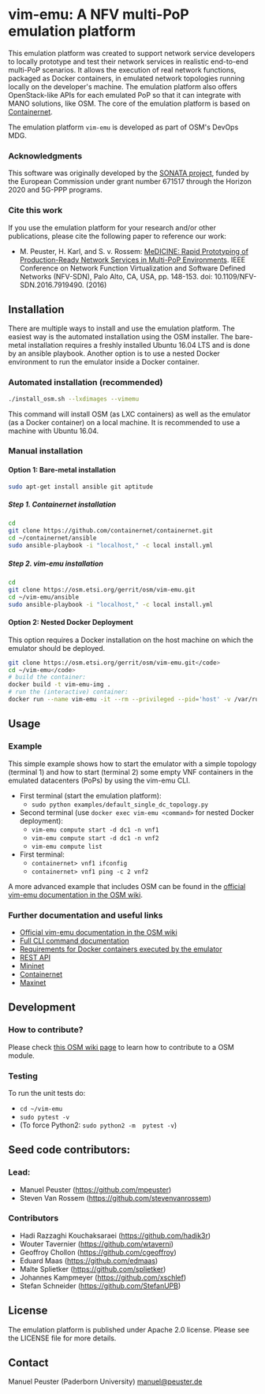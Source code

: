 <!--
# Copyright (c) 2017 SONATA-NFV and Paderborn University
# ALL RIGHTS RESERVED.
# 
# Licensed under the Apache License, Version 2.0 (the "License");
# you may not use this file except in compliance with the License.
# You may obtain a copy of the License at
#
#    http://www.apache.org/licenses/LICENSE-2.0
#
# Unless required by applicable law or agreed to in writing, software
# distributed under the License is distributed on an "AS IS" BASIS,
# WITHOUT WARRANTIES OR CONDITIONS OF ANY KIND, either express or implied.
# See the License for the specific language governing permissions and
# limitations under the License.
#
# Neither the name of the SONATA-NFV, Paderborn University
# nor the names of its contributors may be used to endorse or promote
# products derived from this software without specific prior written
# permission.
#
# This work has been performed in the framework of the SONATA project,
# funded by the European Commission under Grant number 671517 through
# the Horizon 2020 and 5G-PPP programmes. The authors would like to
# acknowledge the contributions of their colleagues of the SONATA
# partner consortium (www.sonata-nfv.eu).
-->

# vim-emu: A NFV multi-PoP emulation platform

This emulation platform was created to support network service developers to locally prototype and test their network services in realistic end-to-end multi-PoP scenarios. It allows the execution of real network functions, packaged as Docker containers, in emulated network topologies running locally on the developer's machine. The emulation platform also offers OpenStack-like APIs for each emulated PoP so that it can integrate with MANO solutions, like OSM. The core of the emulation platform is based on [Containernet](https://containernet.github.io).

The emulation platform `vim-emu` is developed as part of OSM's DevOps MDG.

### Acknowledgments

This software was originally developed by the [SONATA project](http://www.sonata-nfv.eu), funded by the European Commission under grant number 671517 through the Horizon 2020 and 5G-PPP programs.

### Cite this work

If you use the emulation platform for your research and/or other publications, please cite the following paper to reference our work:

* M. Peuster, H. Karl, and S. v. Rossem: [MeDICINE: Rapid Prototyping of Production-Ready Network Services in Multi-PoP Environments](http://ieeexplore.ieee.org/document/7919490/). IEEE Conference on Network Function Virtualization and Software Defined Networks (NFV-SDN), Palo Alto, CA, USA, pp. 148-153. doi: 10.1109/NFV-SDN.2016.7919490. (2016)

## Installation

There are multiple ways to install and use the emulation platform. The easiest way is the automated installation using the OSM installer. The bare-metal installation requires a freshly installed Ubuntu 16.04 LTS and is done by an ansible playbook. Another option is to use a nested Docker environment to run the emulator inside a Docker container.

### Automated installation (recommended)

```sh
./install_osm.sh --lxdimages --vimemu
```

This command will install OSM (as LXC containers) as well as the emulator (as a Docker container) on a local machine. It is recommended to use a machine with Ubuntu 16.04.

### Manual installation

#### Option 1: Bare-metal installation

```sh
sudo apt-get install ansible git aptitude
```

##### Step 1. Containernet installation

```sh
cd
git clone https://github.com/containernet/containernet.git
cd ~/containernet/ansible
sudo ansible-playbook -i "localhost," -c local install.yml
```

##### Step 2. vim-emu installation

```sh
cd
git clone https://osm.etsi.org/gerrit/osm/vim-emu.git
cd ~/vim-emu/ansible
sudo ansible-playbook -i "localhost," -c local install.yml
```

#### Option 2: Nested Docker Deployment
This option requires a Docker installation on the host machine on which the emulator should be deployed.

```sh
git clone https://osm.etsi.org/gerrit/osm/vim-emu.git</code>
cd ~/vim-emu</code>
# build the container:
docker build -t vim-emu-img .
# run the (interactive) container:
docker run --name vim-emu -it --rm --privileged --pid='host' -v /var/run/docker.sock:/var/run/docker.sock vim-emu-img /bin/bash
```


## Usage

### Example

This simple example shows how to start the emulator with a simple topology (terminal 1) and how to start (terminal 2) some empty VNF containers in the emulated datacenters (PoPs) by using the vim-emu CLI.

* First terminal (start the emulation platform):
    * `sudo python examples/default_single_dc_topology.py`
* Second terminal (use `docker exec vim-emu <command>` for nested Docker deployment):
    * `vim-emu compute start -d dc1 -n vnf1`
    * `vim-emu compute start -d dc1 -n vnf2`
    * `vim-emu compute list`
* First terminal:
    * `containernet> vnf1 ifconfig`
    * `containernet> vnf1 ping -c 2 vnf2`

A more advanced example that includes OSM can be found in the [official vim-emu documentation in the OSM wiki](https://osm.etsi.org/wikipub/index.php/VIM_emulator).

### Further documentation and useful links

* [Official vim-emu documentation in the OSM wiki](https://osm.etsi.org/wikipub/index.php/VIM_emulator)
* [Full CLI command documentation](https://github.com/sonata-nfv/son-emu/wiki/CLI-Command-Overview)
* [Requirements for Docker containers executed by the emulator](https://github.com/sonata-nfv/son-emu/wiki/Container-Requirements)
* [REST API](https://github.com/sonata-nfv/son-emu/wiki/APIs)
* [Mininet](http://mininet.org)
* [Containernet](https://containernet.github.io)
* [Maxinet](https://maxinet.github.io)

## Development

### How to contribute?

Please check [this OSM wiki page](https://osm.etsi.org/wikipub/index.php/Workflow_with_OSM_tools) to learn how to contribute to a OSM module.

### Testing

To run the unit tests do:

* `cd ~/vim-emu`
* `sudo pytest -v`
* (To force Python2: `sudo python2 -m  pytest -v`)

## Seed code contributors:

### Lead:

* Manuel Peuster (https://github.com/mpeuster)
* Steven Van Rossem (https://github.com/stevenvanrossem)

### Contributors

* Hadi Razzaghi Kouchaksaraei (https://github.com/hadik3r)
* Wouter Tavernier (https://github.com/wtaverni)
* Geoffroy Chollon (https://github.com/cgeoffroy)
* Eduard Maas (https://github.com/edmaas)
* Malte Splietker (https://github.com/splietker)
* Johannes Kampmeyer (https://github.com/xschlef)
* Stefan Schneider (https://github.com/StefanUPB)

## License

The emulation platform is published under Apache 2.0 license. Please see the LICENSE file for more details.

## Contact

Manuel Peuster (Paderborn University) <manuel@peuster.de>

